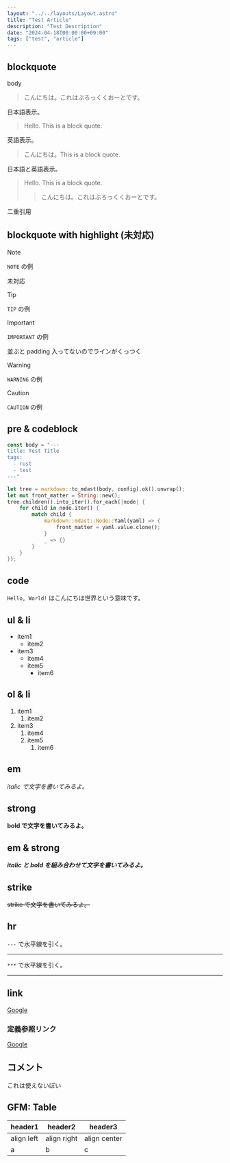 ```yaml
---
layout: "../../layouts/Layout.astro"
title: "Test Article"
description: "Test Description"
date: "2024-04-18T00:00:00+09:00"
tags: ["test", "article"]
---
```


## blockquote

body

> こんにちは。これはぶろっくくおーとです。

日本語表示。

> Hello. This is a block quote.

英語表示。

> こんにちは。This is a block quote.

日本語と英語表示。

> Hello. This is a block quote.
>> こんにちは。これはぶろっくくおーとです。

二重引用

## blockquote with highlight (未対応)

> [!NOTE]
> `NOTE` の例

未対応

> [!TIP]
> `TIP` の例

> [!IMPORTANT]
> `IMPORTANT` の例

並ぶと padding 入ってないのでラインがくっつく

> [!WARNING]
> `WARNING` の例

> [!CAUTION]
> `CAUTION` の例

## pre & codeblock

```rust
const body = "---
title: Test Title
tags:
  - rust
  - test
---"

let tree = markdown::to_mdast(body, config).ok().unwrap();
let mut front_matter = String::new();
tree.children().into_iter().for_each(|node| {
    for child in node.iter() {
        match child {
            markdown::mdast::Node::Yaml(yaml) => {
                front_matter = yaml.value.clone();
            }
            _ => {}
        }
    }
});
```

## code

`Hello, World!` はこんにちは世界という意味です。

## ul & li

- item1
    - item2
- item3
    - item4
    - item5
        - item6

## ol & li

1. item1
    1. item2
1. item3
    1. item4
    1. item5
        1. item6

## em

*italic で文字を書いてみるよ。*

## strong

**bold で文字を書いてみるよ。**

## em & strong

***italic と bold を組み合わせて文字を書いてみるよ。***

## strike

~~strike で文字を書いてみるよ。~~

## hr

`---` で水平線を引く。

---

`***` で水平線を引く。

***

## link

[Google](https://www.google.com)

### 定義参照リンク

[Google][1]

[1]: https://www.google.com

## コメント

<!-- コメント -->

これは使えないぽい

## GFM: Table

|header1|header2|header3|
|---|---|---|
|align left|align right|align center|
|a|b|c|
